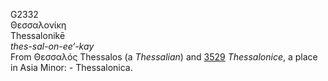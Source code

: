 G2332  
Θεσσαλονίκη  
Thessalonikē  
*thes-sal-on-ee‘-kay*  
From Θεσσαλός Thessalos (a *Thessalian*) and [3529](g3529)
*Thessalonice*, a place in Asia Minor: - Thessalonica.  

